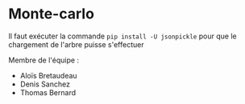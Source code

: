 # Monte-carlo

Il faut exécuter la commande 
```pip install -U jsonpickle``` 
pour que le chargement de l'arbre puisse s'effectuer

Membre de l'équipe :
- Aloïs Bretaudeau
- Denis Sanchez
- Thomas Bernard